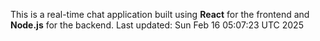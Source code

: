 This is a real-time chat application built using **React** for the frontend and **Node.js** for the backend.
Last updated: Sun Feb 16 05:07:23 UTC 2025
